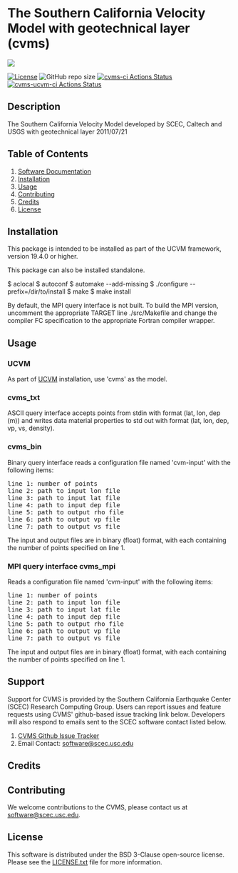 # The Southern California Velocity Model with geotechnical layer (cvms)

<a href="https://github.com/sceccode/cvms.git"><img src="https://github.com/sceccode/cvms/wiki/images/cvms_logo.png"></a>

[![License](https://img.shields.io/badge/License-BSD_3--Clause-blue.svg)](https://opensource.org/licenses/BSD-3-Clause)
![GitHub repo size](https://img.shields.io/github/repo-size/sceccode/cvms)
[![cvms-ci Actions Status](https://github.com/SCECcode/cvms/workflows/cvms-ci/badge.svg)](https://github.com/SCECcode/cvms/actions)
[![cvms-ucvm-ci Actions Status](https://github.com/SCECcode/cvms/workflows/cvms-ucvm-ci/badge.svg)](https://github.com/SCECcode/cvms/actions)

## Description

The Southern California Velocity Model developed by SCEC, Caltech and USGS with geotechnical layer
2011/07/21

## Table of Contents
1. [Software Documentation](https://github.com/SCECcode/cvmsi/wiki)
2. [Installation](#installation)
3. [Usage](#usage)
4. [Contributing](#contributing)
5. [Credits](#credit)
6. [License](#license)

## Installation

This package is intended to be installed as part of the UCVM framework,
version 19.4.0 or higher. 

This package can also be installed standalone.

$ aclocal
$ autoconf
$ automake --add-missing
$ ./configure --prefix=/dir/to/install
$ make
$ make install

By default, the MPI query interface is not built. To build the
MPI version, uncomment the appropriate TARGET line ./src/Makefile
and change the compiler FC specification to the appropriate
Fortran compiler wrapper.

## Usage

### UCVM

As part of [UCVM](https://github.com/SCECcode/ucvm) installation, use 'cvms' as the model.

### cvms_txt


ASCII query interface accepts points from stdin with format (lat, lon, dep (m)) and 
writes data material properties to std out with format (lat, lon, dep, 
vp, vs, density).

### cvms_bin

Binary query interface reads a configuration file named 'cvm-input' with the following 
items:

<pre>
line 1: number of points
line 2: path to input lon file
line 3: path to input lat file
line 4: path to input dep file
line 5: path to output rho file
line 6: path to output vp file
line 7: path to output vs file
</pre>

The input and output files are in binary (float) format, with each
containing the number of points specified on line 1. 

### MPI query interface cvms_mpi

Reads a configuration file named 'cvm-input' with the following 
items:

<pre>
line 1: number of points
line 2: path to input lon file
line 3: path to input lat file
line 4: path to input dep file
line 5: path to output rho file
line 6: path to output vp file
line 7: path to output vs file
</pre>

The input and output files are in binary (float) format, with each
containing the number of points specified on line 1. 

## Support
Support for CVMS is provided by the Southern California Earthquake Center
(SCEC) Research Computing Group.  Users can report issues and feature requests
using CVMS' github-based issue tracking link below. Developers will also
respond to emails sent to the SCEC software contact listed below.
1. [CVMS Github Issue Tracker](https://github.com/SCECcode/cvms/issues)
2. Email Contact: software@scec.usc.edu

## Credits

## Contributing
We welcome contributions to the CVMS, please contact us at software@scec.usc.edu.

## License
This software is distributed under the BSD 3-Clause open-source license.
Please see the [LICENSE.txt](LICENSE.txt) file for more information.

